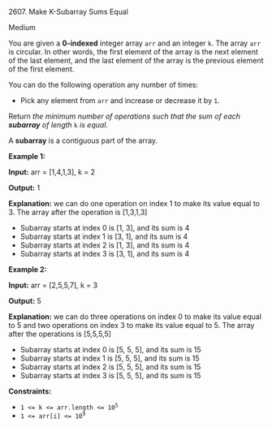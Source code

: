 2607\. Make K-Subarray Sums Equal

Medium

You are given a **0-indexed** integer array `arr` and an integer `k`. The array `arr` is circular. In other words, the first element of the array is the next element of the last element, and the last element of the array is the previous element of the first element.

You can do the following operation any number of times:

*   Pick any element from `arr` and increase or decrease it by `1`.

Return _the minimum number of operations such that the sum of each **subarray** of length_ `k` _is equal_.

A **subarray** is a contiguous part of the array.

**Example 1:**

**Input:** arr = [1,4,1,3], k = 2

**Output:** 1

**Explanation:** we can do one operation on index 1 to make its value equal to 3. The array after the operation is [1,3,1,3] 
- Subarray starts at index 0 is [1, 3], and its sum is 4 
- Subarray starts at index 1 is [3, 1], and its sum is 4 
- Subarray starts at index 2 is [1, 3], and its sum is 4 
- Subarray starts at index 3 is [3, 1], and its sum is 4

**Example 2:**

**Input:** arr = [2,5,5,7], k = 3

**Output:** 5

**Explanation:** we can do three operations on index 0 to make its value equal to 5 and two operations on index 3 to make its value equal to 5. The array after the operations is [5,5,5,5] 
- Subarray starts at index 0 is [5, 5, 5], and its sum is 15 
- Subarray starts at index 1 is [5, 5, 5], and its sum is 15 
- Subarray starts at index 2 is [5, 5, 5], and its sum is 15 
- Subarray starts at index 3 is [5, 5, 5], and its sum is 15

**Constraints:**

*   <code>1 <= k <= arr.length <= 10<sup>5</sup></code>
*   <code>1 <= arr[i] <= 10<sup>9</sup></code>